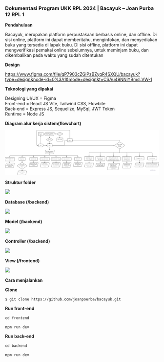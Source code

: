 ### Dokumentasi Program UKK RPL 2024 | Bacayuk – Joan Purba 12 RPL 1

**Pendahuluan** 

Bacayuk, merupakan platform perpustakaan berbasis online, dan offline. Di sisi online, platform ini dapat memberitahu, menginfokan, dan menyediakan buku yang tersedia di lapak buku. Di sisi offline, platform ini dapat mengverifikasi pemakai online sebelumnya, untuk meminjam buku, dan dikembalikan pada waktu yang sudah ditentukan 

**Design**

https://www.figma.com/file/qP7903cZGiPzBZyqR4SXQU/bacayuk?type=design&node-id=0%3A1&mode=design&t=CSAu49NNlYBmsLVW-1

**Teknologi yang dipakai** 

Designing UI/UX = Figma <br/>
Front-end = React JS Vite, Tailwind CSS, Flowbite <br/>
Back-end = Express JS, Sequelize, MySql, JWT Token <br/>
Runtime = Node JS <br/>

**Diagram alur kerja sistem(flowchart)**

![](flowchart.png)

**Struktur folder** 

![](Aspose.Words.bfaad251-7231-4e95-901e-698f372b3c99.001.png)

**Database (/backend)** 

![](Aspose.Words.bfaad251-7231-4e95-901e-698f372b3c99.002.png)

**Model (/backend)** 

![](Aspose.Words.bfaad251-7231-4e95-901e-698f372b3c99.003.png)

**Controller (/backend)** 

![](Aspose.Words.bfaad251-7231-4e95-901e-698f372b3c99.004.png)

**View (/frontend)** 

![](Aspose.Words.bfaad251-7231-4e95-901e-698f372b3c99.005.png)

**Cara menjalankan**

**Clone**

```
$ git clone https://github.com/joanpoerba/bacayuk.git
```

**Run front-end**

```
cd frontend
```

```
npm run dev
```

**Run back-end**

```
cd backend
```

```
npm run dev
```
